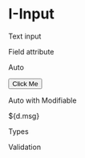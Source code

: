 # I-Input

Text input
<i-codepreview>
    <i-input :data="'Hello World'"> </i-input>
</i-codepreview>

Field attribute

<i-codepreview>
    <div :data="{msg: 'Hello World'}">
        <i-input field="msg"></i-input>
    </div>
</i-codepreview>

Auto

<i-codepreview>
    <div :data="{msg: 'Edit me'}">
        <i-input field="msg" auto></i-input>
        <button onclick="alert(this.data.msg)"> Click Me </button>
    </div>
</i-codepreview>

Auto with Modifiable

<i-codepreview>
    <div :data="new Modifiable({msg: 'Write something'})">
        <i-input field="msg" auto></i-input>
        <div>${d.msg}</div>
    </div>
</i-codepreview>


Types

<i-codepreview>
    <i-input type="number"></i-input>
    <i-input type="checkbox"></i-input>
    <i-input type="date"></i-input>
    <i-input type="file"></i-input>
</i-codepreview>

Validation

<i-codepreview>
    <i-input auto :validate="() => this.data.length > 5" vmsg="Min length 6 letters"></i-input>
</i-codepreview>
